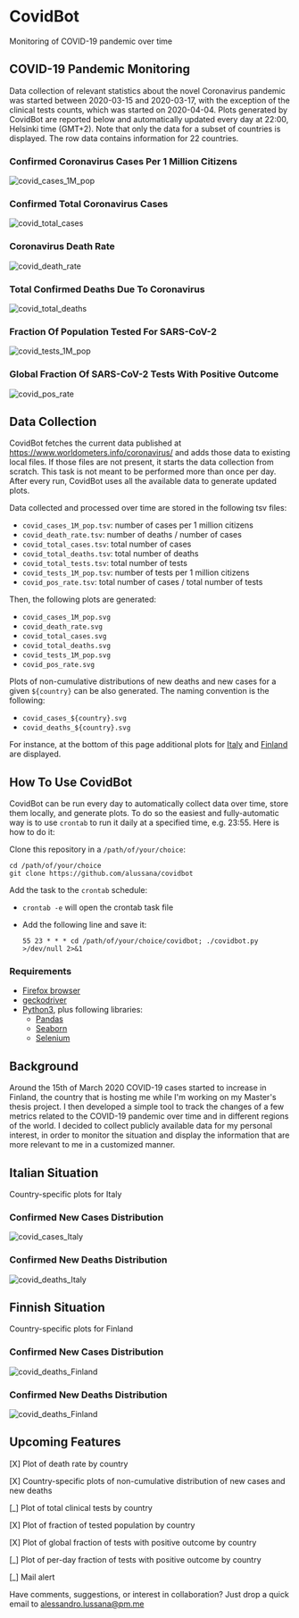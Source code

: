 # CovidBot
Monitoring of COVID-19 pandemic over time

## COVID-19 Pandemic Monitoring

Data collection of relevant statistics about the novel Coronavirus pandemic was started between 2020-03-15 and 2020-03-17, with the exception of the clinical tests counts, which was started on 2020-04-04. Plots generated by CovidBot are reported below and automatically updated every day at 22:00, Helsinki time (GMT+2). Note that only the data for a subset of countries is displayed. The row data contains information for 22 countries.

### Confirmed Coronavirus Cases Per 1 Million Citizens

![covid_cases_1M_pop](covid_cases_1M_pop.svg)

### Confirmed Total Coronavirus Cases

![covid_total_cases](covid_total_cases.svg)

### Coronavirus Death Rate

![covid_death_rate](covid_death_rate.svg)

### Total Confirmed Deaths Due To Coronavirus

![covid_total_deaths](covid_total_deaths.svg)

### Fraction Of Population Tested For SARS-CoV-2

![covid_tests_1M_pop](covid_tests_1M_pop.svg)

### Global Fraction Of SARS-CoV-2 Tests With Positive Outcome

![covid_pos_rate](covid_pos_rate.svg)

## Data Collection

CovidBot fetches the current data published at https://www.worldometers.info/coronavirus/ and adds those data to existing local files. If those files are not present, it starts the data collection from scratch. This task is not meant to be performed more than once per day. After every run, CovidBot uses all the available data to generate updated plots.

Data collected and processed over time are stored in the following tsv files:

* `covid_cases_1M_pop.tsv`: number of cases per 1 million citizens
* `covid_death_rate.tsv`: number of deaths / number of cases
* `covid_total_cases.tsv`: total number of cases
* `covid_total_deaths.tsv`: total number of deaths
* `covid_total_tests.tsv`: total number of tests
* `covid_tests_1M_pop.tsv`: number of tests per 1 million citizens
* `covid_pos_rate.tsv`: total number of cases / total number of tests

Then, the following plots are generated:

* `covid_cases_1M_pop.svg`
* `covid_death_rate.svg`
* `covid_total_cases.svg`
* `covid_total_deaths.svg`
* `covid_tests_1M_pop.svg`
* `covid_pos_rate.svg`

Plots of non-cumulative distributions of new deaths and new cases for a given `${country}` can be also generated. The naming convention is the following:

* `covid_cases_${country}.svg`
* `covid_deaths_${country}.svg`

For instance, at the bottom of this page additional plots for [Italy](#italian-situation) and [Finland](#finnish-situation) are displayed.

## How To Use CovidBot

CovidBot can be run every day to automatically collect data over time, store them locally, and generate plots. To do so the easiest and fully-automatic way is to use `crontab` to run it daily at a specified time, e.g. 23:55. Here is how to do it:

Clone this repository in a `/path/of/your/choice`:

```
cd /path/of/your/choice
git clone https://github.com/alussana/covidbot
```

Add the task to the `crontab` schedule:

* `crontab -e` will open the crontab task file

* Add the following line and save it:

  `55 23 * * * cd /path/of/your/choice/covidbot; ./covidbot.py >/dev/null 2>&1`

### Requirements

* [Firefox browser](https://www.mozilla.org)
* [geckodriver](https://github.com/mozilla/geckodriver/releases)
* [Python3](https://www.python.org), plus following libraries:
  * [Pandas](https://pandas.pydata.org)
  * [Seaborn](https://seaborn.pydata.org)
  * [Selenium](https://selenium-python.readthedocs.io)

## Background

Around the 15th of March 2020 COVID-19 cases started to increase in Finland, the country that is hosting me while I'm working on my Master's thesis project. I then developed a simple tool to track the changes of a few metrics related to the COVID-19 pandemic over time and in different regions of the world. I decided to collect publicly available data for my personal interest, in order to monitor the situation and display the information that are more relevant to me in a customized manner.

## Italian Situation

Country-specific plots for Italy

### Confirmed New Cases Distribution

![covid_cases_Italy](covid_cases_Italy.svg)

### Confirmed New Deaths Distribution

![covid_deaths_Italy](covid_deaths_Italy.svg)

## Finnish Situation

Country-specific plots for Finland

### Confirmed New Cases Distribution

![covid_deaths_Finland](covid_cases_Finland.svg)

### Confirmed New Deaths Distribution

![covid_deaths_Finland](covid_deaths_Finland.svg)

## Upcoming Features

[X] Plot of death rate by country

[X] Country-specific plots of non-cumulative distribution of new cases and new deaths

[_] Plot of total clinical tests by country

[X] Plot of fraction of tested population by country

[X] Plot of global fraction of tests with positive outcome by country

[_] Plot of per-day fraction of tests with positive outcome by country

[_] Mail alert

Have comments, suggestions, or interest in collaboration? Just drop a quick email to alessandro.lussana@pm.me